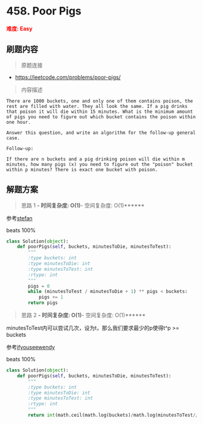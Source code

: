 # 458. Poor Pigs

**<font color=red>难度: Easy</font>**

## 刷题内容

> 原题连接

* https://leetcode.com/problems/poor-pigs/

> 内容描述

```
There are 1000 buckets, one and only one of them contains poison, the rest are filled with water. They all look the same. If a pig drinks that poison it will die within 15 minutes. What is the minimum amount of pigs you need to figure out which bucket contains the poison within one hour.

Answer this question, and write an algorithm for the follow-up general case.

Follow-up:

If there are n buckets and a pig drinking poison will die within m minutes, how many pigs (x) you need to figure out the "poison" bucket within p minutes? There is exact one bucket with poison.
```

## 解题方案

> 思路 1
******- 时间复杂度: O(1)******- 空间复杂度: O(1)******

参考[stefan](https://leetcode.com/problems/poor-pigs/discuss/94266/Another-explanation-and-solution)

beats 100% 
```python
class Solution(object):
    def poorPigs(self, buckets, minutesToDie, minutesToTest):
        """
        :type buckets: int
        :type minutesToDie: int
        :type minutesToTest: int
        :rtype: int
        """
        pigs = 0
        while (minutesToTest / minutesToDie + 1) ** pigs < buckets:
            pigs += 1
        return pigs
```



> 思路 2
******- 时间复杂度: O(1)******- 空间复杂度: O(1)******

minutesToTest内可以尝试几次，设为t，那么我们要求最少的p使得t^p >= buckets

参考[ifyouseewendy](https://leetcode.com/problems/poor-pigs/discuss/94273/Solution-with-detailed-explanation)

beats 100% 

```python
class Solution(object):
    def poorPigs(self, buckets, minutesToDie, minutesToTest):
        """
        :type buckets: int
        :type minutesToDie: int
        :type minutesToTest: int
        :rtype: int
        """
        return int(math.ceil(math.log(buckets)/math.log(minutesToTest//minutesToDie+1))) 
```



















